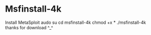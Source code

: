 # Msfinstall-4k
Install MetaSploit
audo su
cd msfinstall-4k
chmod +x *
./msfinstall-4k
thanks for download ^_^
